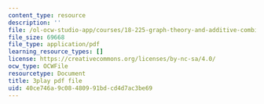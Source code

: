 ```yaml
---
content_type: resource
description: ''
file: /ol-ocw-studio-app/courses/18-225-graph-theory-and-additive-combinatorics-fall-2023/RD9AWDdj-Yk_transcript.pdf
file_size: 69668
file_type: application/pdf
learning_resource_types: []
license: https://creativecommons.org/licenses/by-nc-sa/4.0/
ocw_type: OCWFile
resourcetype: Document
title: 3play pdf file
uid: 40ce746a-9c08-4809-91bd-cd4d7ac3be69
---
```

